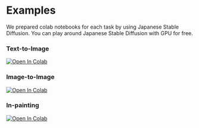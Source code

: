 # Examples
We prepared colab notebooks for each task by using Japanese Stable Diffusion. 
You can play around Japanese Stable Diffusion with GPU for free.

### Text-to-Image
<a href="https://colab.research.google.com/github/rinnakk/japanese-stable-diffusion/blob/master/scripts/txt2img.ipynb" target="_parent"><img src="https://colab.research.google.com/assets/colab-badge.svg" alt="Open In Colab"/></a>

### Image-to-Image
<a href="https://colab.research.google.com/github/rinnakk/japanese-stable-diffusion/blob/master/scripts/img2img.ipynb" target="_parent"><img src="https://colab.research.google.com/assets/colab-badge.svg" alt="Open In Colab"/></a>

### In-painting
<a href="https://colab.research.google.com/github/rinnakk/japanese-stable-diffusion/blob/master/scripts/inpainting.ipynb" target="_parent"><img src="https://colab.research.google.com/assets/colab-badge.svg" alt="Open In Colab"/></a>
